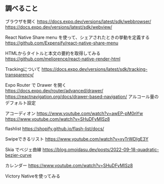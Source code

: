 
## 調べること

ブラウザを開く
https://docs.expo.dev/versions/latest/sdk/webbrowser/
https://docs.expo.dev/versions/latest/sdk/webview/

React Native Share menu を使って、シェアされたときの挙動を定義する
https://github.com/Expensify/react-native-share-menu

HTMLからタイトルと本文の要約を取得してみる
https://github.com/meliorence/react-native-render-html


Trackingについて
https://docs.expo.dev/versions/latest/sdk/tracking-transparency/

Expo Router で Drawer を開く
https://docs.expo.dev/router/advanced/drawer/
https://reactnavigation.org/docs/drawer-based-navigation/
アルコール量のデフォルト設定


アコーディオン
https://www.youtube.com/watch?v=awEP-pM0nYw
https://www.youtube.com/watch?v=SHuDFyMISz8

flashlist
https://shopify.github.io/flash-list/docs/

Swipeできるリスト
https://www.youtube.com/watch?v=xyTrWDIgE3Y

Skia でベジェ曲線
https://blog.omoidasu.dev/posts/2022-09-18-quadratic-bezier-curve

カレンダー
https://www.youtube.com/watch?v=SHuDFyMISz8

Victory Nativeを使ってみる
